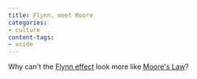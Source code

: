 ```yaml
---
title: Flynn, meet Moore
categories:
- culture
content-tags:
- aside
---
```


Why can't the [Flynn effect][1] look more like [Moore's Law][2]?

   [1]: http://www.indiana.edu/~intell/flynneffect.shtml
   [2]: http://catb.org/~esr/jargon/html/M/Moores-Law.html

